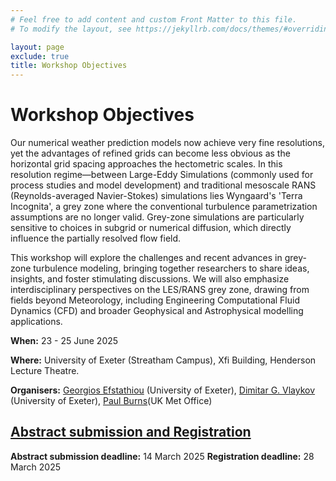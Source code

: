 ```yaml
---
# Feel free to add content and custom Front Matter to this file.
# To modify the layout, see https://jekyllrb.com/docs/themes/#overriding-theme-defaults

layout: page
exclude: true
title: Workshop Objectives
---
```


# Workshop Objectives

Our numerical weather prediction models now achieve very fine resolutions, yet the advantages of refined grids can become less obvious as the horizontal grid spacing approaches the hectometric scales. In this resolution regime—between Large-Eddy Simulations (commonly used for process studies and model development) and traditional mesoscale RANS (Reynolds-averaged Navier-Stokes) simulations lies Wyngaard's 'Terra Incognita', a grey zone where the conventional turbulence parametrization assumptions are no longer valid. Grey-zone simulations are particularly sensitive to choices in subgrid or numerical diffusion, which directly influence the partially resolved flow field.

This workshop will explore the challenges and recent advances in grey-zone turbulence modeling, bringing together researchers to share ideas, insights, and foster stimulating discussions. We will also emphasize interdisciplinary perspectives on the LES/RANS grey zone, drawing from fields beyond Meteorology, including Engineering Computational Fluid Dynamics (CFD) and broader Geophysical and Astrophysical modelling applications.

**When:** 23 - 25 June 2025

**Where:** University of Exeter (Streatham Campus), Xfi Building, Henderson Lecture Theatre.

**Organisers:** [Georgios Efstathiou](https://experts.exeter.ac.uk/23647-georgios-efstathiou) (University of Exeter),
                [Dimitar G. Vlaykov](https://experts.exeter.ac.uk/27895-dimitar-vlaykov) (University of Exeter),
                [Paul Burns](https://www.metoffice.gov.uk/research/people/paul-burns)(UK Met Office)


## [Abstract submission and Registration](https://forms.office.com/e/Z6Mr44zVRG)

**Abstract submission deadline:** 14 March 2025
**Registration deadline:** 28 March 2025
